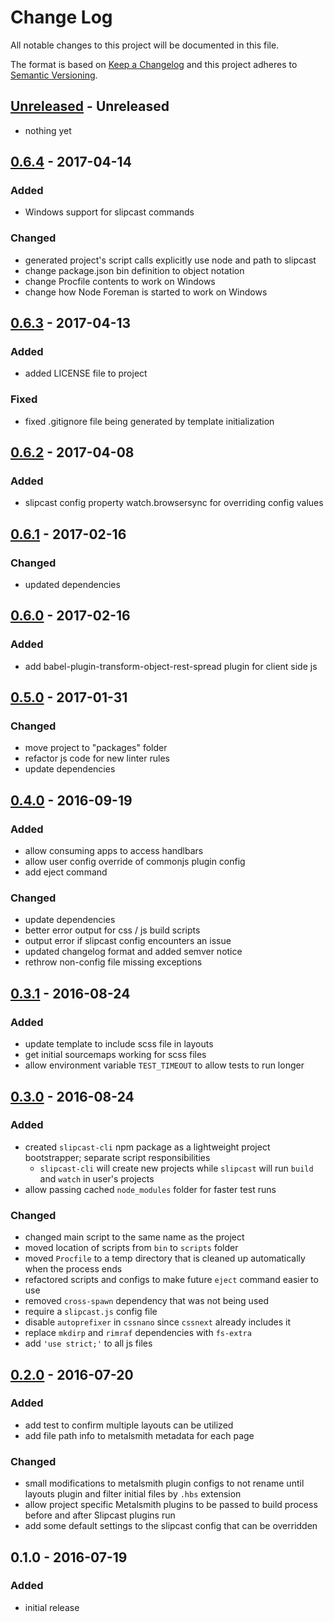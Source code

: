 # Change Log
All notable changes to this project will be documented in this file.

The format is based on [Keep a Changelog](http://keepachangelog.com/)
and this project adheres to [Semantic Versioning](http://semver.org/).


## [Unreleased] - Unreleased
- nothing yet


## [0.6.4] - 2017-04-14
### Added
- Windows support for slipcast commands


### Changed
- generated project's script calls explicitly use node and path to slipcast
- change package.json bin definition to object notation
- change Procfile contents to work on Windows
- change how Node Foreman is started to work on Windows


## [0.6.3] - 2017-04-13
### Added
- added LICENSE file to project

### Fixed
- fixed .gitignore file being generated by template initialization


## [0.6.2] - 2017-04-08
### Added
- slipcast config property watch.browsersync for overriding config values


## [0.6.1] - 2017-02-16
### Changed
- updated dependencies


## [0.6.0] - 2017-02-16
### Added
- add babel-plugin-transform-object-rest-spread plugin for client side js


## [0.5.0] - 2017-01-31
### Changed
- move project to "packages" folder
- refactor js code for new linter rules
- update dependencies


## [0.4.0] - 2016-09-19
### Added
- allow consuming apps to access handlbars
- allow user config override of commonjs plugin config
- add eject command

### Changed
- update dependencies
- better error output for css / js build scripts
- output error if slipcast config encounters an issue
- updated changelog format and added semver notice
- rethrow non-config file missing exceptions


## [0.3.1] - 2016-08-24
### Added
- update template to include scss file in layouts
- get initial sourcemaps working for scss files
- allow environment variable `TEST_TIMEOUT` to allow tests to run longer


## [0.3.0] - 2016-08-24
### Added
- created `slipcast-cli` npm package as a lightweight project bootstrapper; separate script responsibilities
    - `slipcast-cli` will create new projects while `slipcast` will run `build` and `watch` in user's projects
- allow passing cached `node_modules` folder for faster test runs

### Changed
- changed main script to the same name as the project
- moved location of scripts from `bin` to `scripts` folder
- moved `Procfile` to a temp directory that is cleaned up automatically when the process ends
- refactored scripts and configs to make future `eject` command easier to use
- removed `cross-spawn` dependency that was not being used
- require a `slipcast.js` config file
- disable `autoprefixer` in `cssnano` since `cssnext` already includes it
- replace `mkdirp` and `rimraf` dependencies with `fs-extra`
- add `'use strict;'` to all js files


## [0.2.0] - 2016-07-20
### Added
- add test to confirm multiple layouts can be utilized
- add file path info to metalsmith metadata for each page

### Changed
- small modifications to metalsmith plugin configs to not rename until layouts plugin and filter initial files by `.hbs` extension
- allow project specific Metalsmith plugins to be passed to build process before and after Slipcast plugins run
- add some default settings to the slipcast config that can be overridden


## 0.1.0 - 2016-07-19
### Added
- initial release


[Unreleased]: https://github.com/CoffeeAndCode/slipcast/compare/slipcast@0.6.4...HEAD
[0.6.4]: https://github.com/CoffeeAndCode/slipcast/compare/slipcast@0.6.3...slipcast@0.6.4
[0.6.3]: https://github.com/CoffeeAndCode/slipcast/compare/slipcast@0.6.2...slipcast@0.6.3
[0.6.2]: https://github.com/CoffeeAndCode/slipcast/compare/slipcast@0.6.1...slipcast@0.6.2
[0.6.1]: https://github.com/CoffeeAndCode/slipcast/compare/slipcast@0.4.0...slipcast@0.6.1
[0.6.0]: https://github.com/CoffeeAndCode/slipcast/compare/slipcast@0.4.0...slipcast@0.6.0
[0.5.0]: https://github.com/CoffeeAndCode/slipcast/compare/slipcast@0.4.0...slipcast@0.5.0
[0.4.0]: https://github.com/CoffeeAndCode/slipcast/compare/slipcast@0.3.1...slipcast@0.4.0
[0.3.1]: https://github.com/CoffeeAndCode/slipcast/compare/slipcast@0.3.0...slipcast@0.3.1
[0.3.0]: https://github.com/CoffeeAndCode/slipcast/compare/slipcast@0.2.0...slipcast@0.3.0
[0.2.0]: https://github.com/CoffeeAndCode/slipcast/compare/slipcast@0.1.0...slipcast@0.2.0
